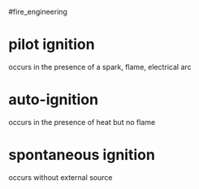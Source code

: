 #fire_engineering
# pilot ignition

occurs in the presence of a spark, flame, electrical arc

# auto-ignition

occurs in the presence of heat but no flame

# spontaneous ignition

occurs without external source
